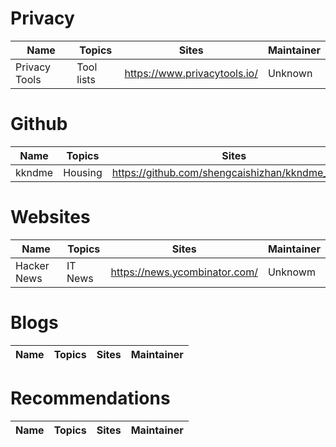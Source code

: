 # Privacy
| Name | Topics | Sites | Maintainer |
| --- | --- | --- | --- |
| Privacy Tools |  Tool lists | https://www.privacytools.io/ | Unknown |

# Github
| Name | Topics | Sites | Maintainer |
| --- | --- | --- | --- |
| kkndme | Housing | https://github.com/shengcaishizhan/kkndme_tianya | shengcaishizhan |

# Websites
| Name | Topics | Sites | Maintainer |
| --- | --- | --- | --- |
| Hacker News | IT News | https://news.ycombinator.com/ | Unknowm |

# Blogs
| Name | Topics | Sites | Maintainer |
| --- | --- | --- | --- |

# Recommendations
| Name | Topics | Sites | Maintainer |
| --- | --- | --- | --- |

